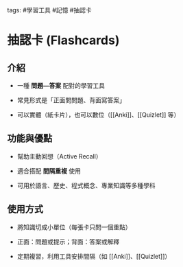 tags: #學習工具 #記憶 #抽認卡

# 抽認卡 (Flashcards)

## 介紹

- 一種 **問題—答案** 配對的學習工具
    
- 常見形式是「正面問問題、背面寫答案」
    
- 可以實體（紙卡片），也可以數位（[[Anki]]、[[Quizlet]] 等）
    

## 功能與優點

- 幫助主動回想（Active Recall）
    
- 適合搭配 **間隔重複** 使用
    
- 可用於語言、歷史、程式概念、專業知識等多種學科
    

## 使用方式

- 將知識切成小單位（每張卡只問一個重點）
    
- 正面：問題或提示；背面：答案或解釋
    
- 定期複習，利用工具安排間隔（如 [[Anki]]、[[Quizlet]]）
    